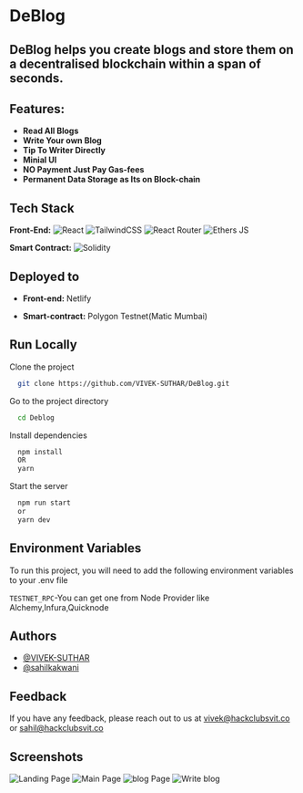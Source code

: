 
# DeBlog

## DeBlog helps you create blogs and store them on a decentralised blockchain within a span of seconds.

## Features:
- **Read All Blogs**
- **Write Your own Blog**
- **Tip To Writer Directly**
- **Minial UI**
- **NO Payment Just Pay Gas-fees**
- **Permanent Data Storage as Its on Block-chain**




## Tech Stack

**Front-End:** 
![React](https://img.shields.io/badge/react-%2320232a.svg?style=for-the-badge&logo=react&logoColor=%2361DAFB)
    ![TailwindCSS](https://img.shields.io/badge/tailwindcss-%2338B2AC.svg?style=for-the-badge&logo=tailwind-css&logoColor=black)
    ![React Router](https://img.shields.io/badge/React_Router-CA4245?style=for-the-badge&logo=react-router&logoColor=white)
    ![Ethers JS](https://img.shields.io/badge/EthersJS-pink?style=for-the-badge&logo=javascript&logoColor=black)
    
**Smart Contract:** ![Solidity](https://img.shields.io/badge/solidity-%2338B2AC.svg?style=for-the-badge&logo=solidity&logoColor=black)

## Deployed to

- **Front-end:** Netlify

- **Smart-contract:** Polygon Testnet(Matic Mumbai)


## Run Locally

Clone the project

```bash
  git clone https://github.com/VIVEK-SUTHAR/DeBlog.git
```

Go to the project directory

```bash
  cd Deblog
```

Install dependencies

```bash
  npm install
  OR
  yarn
```

Start the server

```bash
  npm run start
  or 
  yarn dev
```


## Environment Variables

To run this project, you will need to add the following environment variables to your .env file

`TESTNET_RPC`-You can get one from Node Provider like Alchemy,Infura,Quicknode

## Authors

- [@VIVEK-SUTHAR](https://www.github.com/VIVEK-SUTHAR)
- [@sahilkakwani](https://www.github.com/sahilkakwani)


## Feedback

If you have any feedback, please reach out to us at vivek@hackclubsvit.co or sahil@hackclubsvit.co


## Screenshots

![Landing Page](https://ipfs.filebase.io/ipfs/QmVrvkLehb5YB4FWgoWfbfqCRUfgT3uGq82wM7aSF9RmxU)
![Main Page](https://ipfs.filebase.io/ipfs/QmQCYkGwtCEPoiGGp16v6gMDZhn3nVsPd4LE8ABHzD8E82)
![blog Page](https://ipfs.filebase.io/ipfs/QmQwV7ngvCP3ZpynTBdLc8TqqwHgMAmiPPdnfgs5Y2sTjd)
![Write blog](https://ipfs.filebase.io/ipfs/QmaUtWktT8WtVTmaNWjTN6i8fzjfdrxvaKYtyiXNMFb36E)
